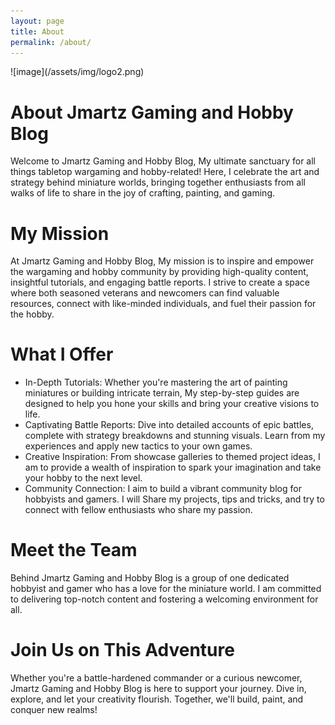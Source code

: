 ```yaml
---
layout: page
title: About
permalink: /about/
---
```

<div style="max-width:55%;float:center;margin:0 10px 10px 0" markdown="1">
![image](/assets/img/logo2.png)
</div>

# About Jmartz Gaming and Hobby Blog

Welcome to Jmartz Gaming and Hobby Blog, My ultimate sanctuary for all things tabletop wargaming and hobby-related! Here, I celebrate the art and strategy behind miniature worlds, bringing together enthusiasts from all walks of life to share in the joy of crafting, painting, and gaming.

# My Mission

At Jmartz Gaming and Hobby Blog, My mission is to inspire and empower the wargaming and hobby community by providing high-quality content, insightful tutorials, and engaging battle reports. I strive to create a space where both seasoned veterans and newcomers can find valuable resources, connect with like-minded individuals, and fuel their passion for the hobby.

# What I Offer

- In-Depth Tutorials: Whether you're mastering the art of painting miniatures or building intricate terrain, My step-by-step guides are designed to help you hone your skills and bring your creative visions to life.
- Captivating Battle Reports: Dive into detailed accounts of epic battles, complete with strategy breakdowns and stunning visuals. Learn from my experiences and apply new tactics to your own games.
- Creative Inspiration: From showcase galleries to themed project ideas, I am to provide a wealth of inspiration to spark your imagination and take your hobby to the next level.
- Community Connection: I aim to build a vibrant community blog for hobbyists and gamers. I will Share my projects, tips and tricks, and try to connect with fellow enthusiasts who share my passion.

# Meet the Team

Behind Jmartz Gaming and Hobby Blog is a group of one dedicated hobbyist and gamer who has a love for the miniature world. I am committed to delivering top-notch content and fostering a welcoming environment for all.

# Join Us on This Adventure

Whether you're a battle-hardened commander or a curious newcomer, Jmartz Gaming and Hobby Blog is here to support your journey. Dive in, explore, and let your creativity flourish. Together, we'll build, paint, and conquer new realms!
